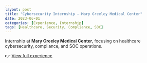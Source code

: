 ```yaml
---
layout: post
title: "Cybersecurity Internship – Mary Greeley Medical Center"
date: 2023-06-01
categories: [Experience, Internship]
tags: [Healthcare, Security, Compliance, SOC]
---
```


Internship at **Mary Greeley Medical Center**, focusing on healthcare cybersecurity, compliance, and SOC operations.

👉 [View full experience](/experience/MaryGreeley/)
